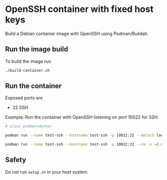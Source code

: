 # OpenSSH container with fixed host keys

Build a Debian container image with OpenSSH using Podman/Buildah.


## Run the image build

To build the image run

```bash
./build-container.sh
```

## Run the container

Exposed ports are
*  22 SSH

Example: Run the container with OpenSSH listening on port 10022 for SSH.

```bash
# alias podman=docker

podman run --name test-ssh --hostname test-ssh -p 10022:22 --detach localhost/test-openssh:latest

podman run --name test-ssh --hostname test-ssh -p 10022:22 --rm -v ~/.ssh/id_ed25519.pub:/root/.ssh/authorized_keys:ro localhost/test-openssh:latest
```


## Safety

Do not run `setup.sh` in your host system.

